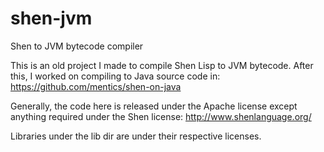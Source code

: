# shen-jvm
Shen to JVM bytecode compiler

This is an old project I made to compile Shen Lisp to JVM bytecode. After this, I worked on compiling to Java source code in: https://github.com/mentics/shen-on-java

Generally, the code here is released under the Apache license except anything required under the Shen license: http://www.shenlanguage.org/

Libraries under the lib dir are under their respective licenses.
